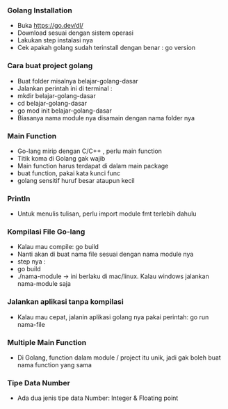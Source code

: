 ### Golang Installation

- Buka https://go.dev/dl/ 
- Download sesuai dengan sistem operasi
- Lakukan step instalasi nya
- Cek apakah golang sudah terinstall dengan benar : go version


### Cara buat project golang

- Buat folder misalnya belajar-golang-dasar
- Jalankan perintah ini di terminal : 
- mkdir belajar-golang-dasar
- cd belajar-golang-dasar
- go mod init belajar-golang-dasar
- Biasanya nama module nya disamain dengan nama folder nya

### Main Function

- Go-lang mirip dengan C/C++ , perlu main function
- Titik koma di Golang gak wajib
- Main function harus terdapat di dalam main package
- buat function, pakai kata kunci func
- golang sensitif huruf besar ataupun kecil

### Println

- Untuk menulis tulisan, perlu import module fmt terlebih dahulu

### Kompilasi File Go-lang

- Kalau mau compile: go build
- Nanti akan di buat nama file sesuai dengan nama module nya
- step nya : 
- go build
- ./nama-module -> ini berlaku di mac/linux. Kalau windows jalankan nama-module saja

### Jalankan aplikasi tanpa kompilasi

- Kalau mau cepat, jalanin aplikasi golang nya pakai perintah: go run nama-file


### Multiple Main Function

- Di Golang, function dalam module / project itu unik, jadi gak boleh buat nama function yang sama

### Tipe Data Number

- Ada dua jenis tipe data Number: Integer & Floating point